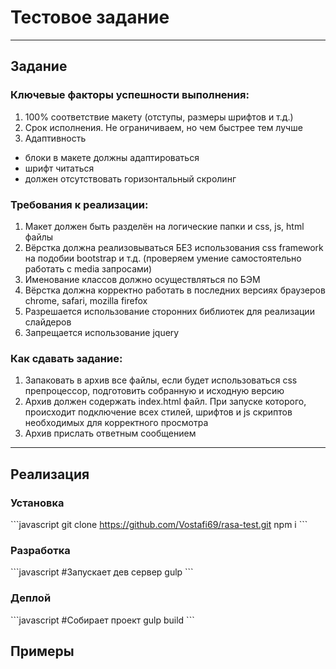 # Тестовое задание

---

## Задание

### Ключевые факторы успешности выполнения:

1. 100% соответствие макету (отступы, размеры шрифтов и т.д.)
2. Срок исполнения. Не ограничиваем, но чем быстрее тем лучше
3. Адаптивность

- блоки в макете должны адаптироваться
- шрифт читаться
- должен отсутствовать горизонтальный скролинг

### Требования к реализации:

1. Макет должен быть разделён на логические папки и css, js, html файлы
2. Вёрстка должна реализовываться БЕЗ использования css framework на подобии bootstrap и т.д.
   (проверяем умение самостоятельно работать с media запросами)
3. Именование классов должно осуществляться по БЭМ
4. Вёрстка должна корректно работать в последних версиях браузеров chrome, safari, mozilla firefox
5. Разрешается использование сторонних библиотек для реализации слайдеров
6. Запрещается использование jquery

### Как сдавать задание:

1. Запаковать в архив все файлы, если будет использоваться css препроцессор, подготовить собранную и исходную версию
2. Архив должен содержать index.html файл. При запуске которого, происходит подключение всех стилей, шрифтов и js скриптов необходимых для корректного просмотра
3. Архив прислать ответным сообщением

---

## Реализация

### Установка

\```javascript
git clone https://github.com/Vostafi69/rasa-test.git
npm i
\```

### Разработка

\```javascript
#Запускает дев сервер
gulp
\```

### Деплой

\```javascript
#Собирает проект
gulp build
\```

## Примеры
